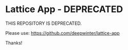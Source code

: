 # Lattice App - DEPRECATED

THIS REPOSITORY IS DEPRECATED.

Please use: https://github.com/deepwinter/lattice-app

Thanks!

